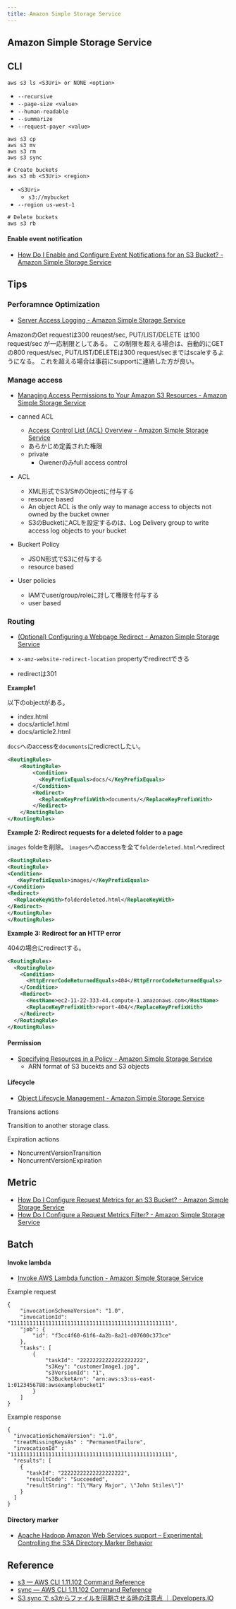 ```yaml
---
title: Amazon Simple Storage Service
---
```


## Amazon Simple Storage Service

## CLI

```
aws s3 ls <S3Uri> or NONE <option>
```

* `--recursive`
* `--page-size <value>`
* `--human-readable`
* `--summarize`
* `--request-payer <value>`

```
aws s3 cp
aws s3 mv
aws s3 rm
aws s3 sync
```

```
# Create buckets
aws s3 mb <S3Uri> <region>
```

* `<S3Uri>`
    * `s3://mybucket`
* `--region us-west-1`

```
# Delete buckets
aws s3 rb
```

#### Enable event notification
* [How Do I Enable and Configure Event Notifications for an S3 Bucket? \- Amazon Simple Storage Service](https://docs.aws.amazon.com/AmazonS3/latest/user-guide/enable-event-notifications.html)

## Tips

### Perforamnce Optimization
* [Server Access Logging - Amazon Simple Storage Service](https://docs.aws.amazon.com/AmazonS3/latest/dev/ServerLogs.html)

AmazonのGet requestは300 reuqest/sec, PUT/LIST/DELETE は100 request/sec が一応制限としてある。
この制限を超える場合は、自動的にGETの800 request/sec, PUT/LIST/DELETEは300 request/secまではscaleするようになる。
これを超える場合は事前にsupportに連絡した方が良い。

### Manage access
* [Managing Access Permissions to Your Amazon S3 Resources - Amazon Simple Storage Service](http://docs.aws.amazon.com/AmazonS3/latest/dev/s3-access-control.html)


* canned ACL
    * [Access Control List (ACL) Overview - Amazon Simple Storage Service](https://docs.aws.amazon.com/AmazonS3/latest/dev/acl-overview.html#canned-acl)
    * あらかじめ定義された権限
    * private
        * Owenerのみfull access control
* ACL
    * XML形式でS3/S#のObjectに付与する
    * resource based
    * An object ACL is the only way to manage access to objects not owned by the bucket owner
    * S3のBucketにACLを設定するのは、Log Delivery group to write access log objects to your bucket 
* Buckert Policy
    * JSON形式でS3に付与する
    * resource based
* User policies
    * IAMでuser/group/roleに対して権限を付与する
    * user based

### Routing
* [(Optional) Configuring a Webpage Redirect - Amazon Simple Storage Service](http://docs.aws.amazon.com/AmazonS3/latest/dev/how-to-page-redirect.html)

* `x-amz-website-redirect-location` propertyでredirectできる
* redirectは301


**Example1**

以下のobjectがある。

* index.html
* docs/article1.html
* docs/article2.html

`docs`へのaccessを`documents`にredicrectしたい。

```xml
<RoutingRules>
    <RoutingRule>
        <Condition>
          <KeyPrefixEquals>docs/</KeyPrefixEquals>
        </Condition>
        <Redirect>
          <ReplaceKeyPrefixWith>documents/</ReplaceKeyPrefixWith>
        </Redirect>
    </RoutingRule>
</RoutingRules>
```

**Example 2: Redirect requests for a deleted folder to a page**

`images` foldeを削除。
`images`へのaccessを全て`folderdeleted.html`へredirect

```xml
<RoutingRules>
<RoutingRule>
<Condition>
   <KeyPrefixEquals>images/</KeyPrefixEquals>
</Condition>
<Redirect>
  <ReplaceKeyWith>folderdeleted.html</ReplaceKeyWith>
</Redirect>
</RoutingRule>
</RoutingRules>
```

**Example 3: Redirect for an HTTP error**

404の場合にredirectする。

```xml
<RoutingRules>
  <RoutingRule>
    <Condition>
      <HttpErrorCodeReturnedEquals>404</HttpErrorCodeReturnedEquals>
    </Condition>
    <Redirect>
      <HostName>ec2-11-22-333-44.compute-1.amazonaws.com</HostName>
      <ReplaceKeyPrefixWith>report-404/</ReplaceKeyPrefixWith>
    </Redirect>
  </RoutingRule>
</RoutingRules>
```

#### Permission
* [Specifying Resources in a Policy \- Amazon Simple Storage Service](https://docs.aws.amazon.com/AmazonS3/latest/dev/s3-arn-format.html)
    - ARN format of S3 bucekts and S3 objects


#### Lifecycle
* [Object Lifecycle Management \- Amazon Simple Storage Service](https://docs.aws.amazon.com/AmazonS3/latest/dev/object-lifecycle-mgmt.html)


Transions actions

Transition to another storage class.

Expiration actions

* NoncurrentVersionTransition
* NoncurrentVersionExpiration


## Metric
- [How Do I Configure Request Metrics for an S3 Bucket? \- Amazon Simple Storage Service](https://docs.aws.amazon.com/AmazonS3/latest/user-guide/configure-metrics.html)
- [How Do I Configure a Request Metrics Filter? \- Amazon Simple Storage Service](https://docs.aws.amazon.com/AmazonS3/latest/user-guide/configure-metrics-filter.html)


## Batch

#### Invoke lambda
- [Invoke AWS Lambda function \- Amazon Simple Storage Service](https://docs.aws.amazon.com/AmazonS3/latest/userguide/batch-ops-invoke-lambda.html)


Example request

```
{
    "invocationSchemaVersion": "1.0",
    "invocationId": "111111111111111111111111111111111111111111111111111",
    "job": {
        "id": "f3cc4f60-61f6-4a2b-8a21-d07600c373ce"
    },
    "tasks": [
        {
            "taskId": "22222222222222222222",
            "s3Key": "customerImage1.jpg",
            "s3VersionId": "1",
            "s3BucketArn": "arn:aws:s3:us-east-1:0123456788:awsexamplebucket1"
        }
    ]
}
```

Example response

```
{
  "invocationSchemaVersion": "1.0",
  "treatMissingKeysAs" : "PermanentFailure",
  "invocationId" : "111111111111111111111111111111111111111111111111111",
  "results": [
    {
      "taskId": "22222222222222222222",
      "resultCode": "Succeeded",
      "resultString": "[\"Mary Major", \"John Stiles\"]"
    }
  ]
}
```

#### Directory marker
- [Apache Hadoop Amazon Web Services support – Experimental: Controlling the S3A Directory Marker Behavior](https://hadoop.apache.org/docs/stable/hadoop-aws/tools/hadoop-aws/directory_markers.html)


## Reference
* [s3 — AWS CLI 1.11.102 Command Reference](http://docs.aws.amazon.com/cli/latest/reference/s3/)
* [sync — AWS CLI 1.11.102 Command Reference](http://docs.aws.amazon.com/cli/latest/reference/s3/sync.html)
* [S3 sync で s3からファイルを同期させる時の注意点 ｜ Developers.IO](http://dev.classmethod.jp/cloud/aws/s3-sync-exact-timestamps/)
